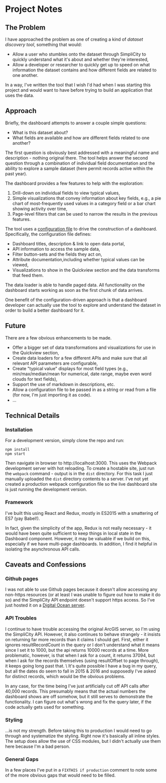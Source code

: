 # Project Notes

## The Problem

I have approached the problem as one of creating a kind of _dataset discovery
tool_, something that would:

* Allow a user who stumbles onto the dataset through SimpliCity to quickly understand
what it's about and whether they're interested,
* Allow a developer or researcher to quickly get up to speed on what information
the dataset contains and how different fields are related to one another.

In a way, I've written the tool that I wish I'd had when I was starting this project and would want to have before trying to build an application that uses the data.

## Approach

Briefly, the dashboard attempts to answer a couple simple questions:

* What is this dataset about?
* What fields are available and how are different fields related to one another?

The first question is obviously best addressed with a meaningful name and description - nothing original there. The tool helps answer the second question through a combination of individual field documentation and the ability to explore a sample dataset (here permit records active within the past year).

The dashboard provides a few features to help with the exploration:

1. Drill-down on individual fields to view typical values,
2. Simple visualizations that convey information about key fields, e.g., a pie chart of most-frequently used values in a category field or a bar chart showing activity over time,
3. Page-level filters that can be used to narrow the results in the previous features.

The tool uses a [configuration file](./app/dashboard_config.js) to drive the construction of a dashboard. Specifically, the configuration file defines:

* Dashboard titles, description & link to open data portal,
* API information to access the sample data,
* Filter button-sets and the fields they act on,
* Attribute documentation,including whether typical values can be viewed,
* Visualizations to show in the Quickview section and the data transforms that feed them.

The data loader is able to handle paged data. All functionality on the dashboard starts working as soon as the first chunk of data arrives.

One benefit of the configuration-driven approach is that a dashboard developer can actually use the tool to explore and understand the dataset in order to build a better dashboard for it.

## Future

There are a few obvious enhancements to be made.

* Offer a bigger set of data transformations and visualizations for use in the Quickview section,
* Create data loaders for a few different APIs and make sure that all relevant API parameters are configurable,
* Create "typical value" displays for most field types (e.g., min/max/median/mean for numerical, date range, maybe even word clouds for text fields),
* Support the use of markdown in descriptions, etc.
* Allow a configuration file to be passed in as a string or read from a file (for now, I'm just importing it as code).
* ...

## Technical Details

### Installation
For a development version, simply clone the repo and run:

````
npm install
npm start
````
Then navigate in browser to http://localhost:3000. This uses the Webpack development server with hot reloading. To create a hostable site, just run the `webpack` command - output is in the `dist` directory. For this task I just manually uploaded the `dist` directory contents to a server. I've not yet created a production webpack configuration file so the live dashboard site is just running the development version.

### Framework
I've built this using React and Redux, mostly in ES2015 with a smattering of ES7 (yay Babel!).

In fact, given the simplicity of the app, Redux is not really necessary - it would have been quite sufficient to keep things in local state in the Dashboard component. However, it may be valuable if we build on this, especially if we have multi-page dashboards. In addition, I find it helpful in isolating the asynchronous API calls.

## Caveats and Confessions

### Github pages
I was not able to use Github pages because it doesn't allow accessing any non-https resources (or at least I was unable to figure out how to make it do so) and the SimpliCity API endpoint doesn't support https access. So I've just hosted it on a [Digital Ocean server](http://159.203.178.178/).

### API Troubles
I continue to have trouble accessing the original ArcGIS server, so I'm using the SimpliCity API. However, it also continues to behave strangely - it insists on returning far more records than it claims I should get. First, either it ignores resultRecordCount in the query or I don't understand what it means since I set it to 1000, but the api returns 10000 records at a time. More problematic, however, is that when I ask for a count, it returns 37094, but when I ask for the records themselves (using resultOffset to page through), it keeps going long past that. \ It's quite possible I have a bug in my query, but all the dates do seem to fall in 2015 & 2016 and supposedly I've asked for distinct records, which would be the obvious problems.

In any case, for the time being I've just artificially cut off API calls after 40,000 records. This presumably means that the actual numbers the dashboard shows are off somehow, but it still serves to demonstrate the functionality. I can figure out what's wrong and fix the query later, if the code actually gets used for something.

### Styling
...is not my strength. Before taking this to production I would need to go through and systematize the styling. Right now it's basically all inline styles. The setup does allow the use of CSS modules, but I didn't actually use them here because I'm a bad person.

### General Gaps
In a few places I've put in a `FIXTHIS if production` comment to note some of the more obvious gaps that would need to be filled.
